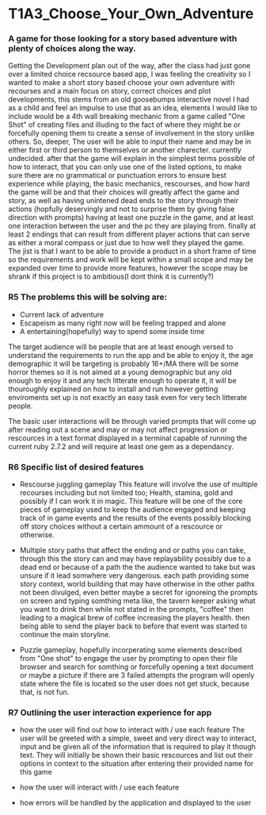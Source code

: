 # T1A3_Choose_Your_Own_Adventure

### A game for those looking for a story based adventure with plenty of choices along the way.

Getting the Development plan out of the way, after the class had just gone over a limited choice recsource based app, I was feeling the creativity so I wanted to make a short story based choose your own adventure with recourses and a main focus on story, correct choices and plot developments, this stems from an old goosebumps interactive novel I had as a child and feel an impulse to use that as an idea, elements I would like to include would be a 4th wall breaking mechanic from a game called "One Shot" of creating files and illuding to the fact of where they might be or forcefully opening them to create a sense of involvement in the story unlike others.
So, deeper, The user will be able to input their name and may be in either first or third person to themselves or another charecter. currently undecided.
after that the game will explain in the simplest terms possible of how to interact, that you can only use one of the listed options, to make sure there are no
grammatical or punctuation errors to ensure best experience while playing, the basic mechanics, rescourses, and how hard the game will be and that their choices will greatly
affect the game and story, as well as having unintened dead ends to the story through their actions (hopfully deservingly and not to surprise them by giving false direction with prompts)
having at least one puzzle in the game, and at least one interaction between the user and the pc they are playing from. finally at least 2 endings that can result from different player actions that can serve as either a moral compass or just due to how well they played the game.
The jist is that I want to be able to provide a product in a short frame of time so the requirements and work will be kept within a small scope and may be expanded over time to provide more features, however the scope may be shrank if this project is to ambitious(I dont think it is currently?)

### R5 The problems this will be solving are:

- Current lack of adventure
- Escapeism as many right now will be feeling trapped and alone
- A entertaining(hopefully) way to spend some inside time

The target audience will be people that are at least enough versed to understand the requirements to run the app and be able to enjoy it,
the age demographic it will be targeting is probably 16+/MA there will be some horror themes so it is not aimed at a young demographic but
any old enough to enjoy it and any tech litterate enough to operate it, it will be thouroughly explained on how to install and run however getting
enviroments set up is not exactly an easy task even for very tech litterate people.

The basic user interactions will be through varied prompts that will come up after reading out a scene and may or may not affect progression or rescources
in a text format displayed in a terminal capable of running the current ruby 2.7.2 and will require at least one gem as a dependancy.

### R6 Specific list of desired features

- Rescourse juggling gameplay
  This feature will involve the use of multiple recourses including but not limited too; Health, stamina, gold and possibly if I can work it in magic.
  This feature will be one of the core pieces of gameplay used to keep the audience engaged and keeping track of in game events and the results of the events
  possibly blocking off story choices without a certain ammount of a rescource or otherwise.

- Multiple story paths that affect the ending and or paths you can take, through this the story can and may have replayability possibly due to a dead end or
  because of a path the the audience wanted to take but was unsure if it lead somwhere very dangerous.
  each path providing some story context, world building that may have otherwise in the other paths not been divulged, even better maybe a secret for ignoreing the
  prompts on screen and typing somthing meta like, the tavern keeper asking what you want to drink then while not stated in the prompts, "coffee" then leading to a magical
  brew of coffee increasing the players health.
  then being able to send the player back to before that event was started to continue the main storyline.

- Puzzle gameplay, hopefully incorperating some elements described from "One shot" to engage the user by prompting to open their file browser and search for somthing
  or forcefully opening a text document or maybe a picture if there are 3 failed attempts the program will openly state where the file is located so the user does not get
  stuck, because that, is not fun.

### R7 Outlining the user interaction experience for app

- how the user will find out how to interact with / use each feature
  The user will be greeted with a simple, sweet and very direct way to interact, input and be given all of the information that is required to play it though text.
  They will initially be shown their basic rescources and list out their options in context to the situation after entering their provided name for this game

- how the user will interact with / use each feature

- how errors will be handled by the application and displayed to the user
